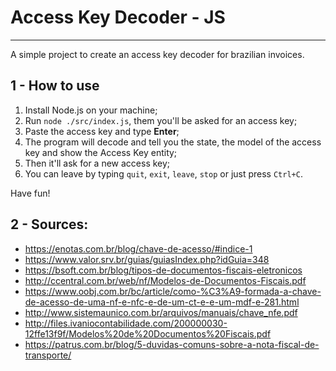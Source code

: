 # Access Key Decoder - JS
----

A simple project to create an access key decoder for brazilian invoices.

## 1 - How to use

1. Install Node.js on your machine;
2. Run `node ./src/index.js`, them you'll be asked for an access key;
3. Paste the access key and type **Enter**;
4. The program will decode and tell you the state, the model of the access key and show the Access Key entity;
5. Then it'll ask for a new access key;
6. You can leave by typing `quit`, `exit`, `leave`, `stop` or just press `Ctrl+C`.

Have fun!

## 2 - Sources:

* https://enotas.com.br/blog/chave-de-acesso/#indice-1
* https://www.valor.srv.br/guias/guiasIndex.php?idGuia=348
* https://bsoft.com.br/blog/tipos-de-documentos-fiscais-eletronicos
* http://ccentral.com.br/web/nf/Modelos-de-Documentos-Fiscais.pdf
* https://www.oobj.com.br/bc/article/como-%C3%A9-formada-a-chave-de-acesso-de-uma-nf-e-nfc-e-de-um-ct-e-e-um-mdf-e-281.html
* http://www.sistemaunico.com.br/arquivos/manuais/chave_nfe.pdf
* http://files.ivaniocontabilidade.com/200000030-12ffe13f9f/Modelos%20de%20Documentos%20Fiscais.pdf
* https://patrus.com.br/blog/5-duvidas-comuns-sobre-a-nota-fiscal-de-transporte/
